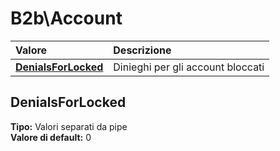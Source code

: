 # B2b\Account

| Valore | Descrizione |
| :--- | :--- |
| [**DenialsForLocked**](b2baccount.md#denialsforlocked) | Dinieghi per gli account bloccati |

## DenialsForLocked

**Tipo:** Valori separati da pipe  
**Valore di default:** 0

